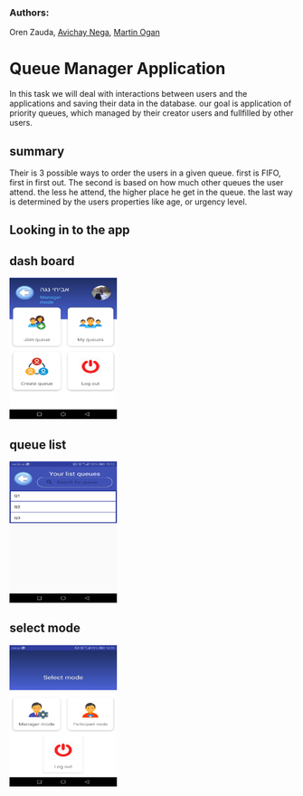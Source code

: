 ### Authors: 
Oren Zauda, [Avichay Nega](https://github.com/avichaynega), [Martin Ogan](https://github.com/Martinogan)

# Queue Manager Application

In this task we will deal with interactions between users and the applications and saving their data in the database.
our goal is application of priority queues, which managed by their creator users and fullfilled by other users.

## summary

Their is 3 possible ways to order the users in a given queue. first is FIFO, first in first out.
The second is based on how much other queues the user attend. the less he attend, the higher place he get in the queue.
the last way is determined by the users properties like age, or urgency level.


## Looking in to the app
 ## dash board
  <img src="https://github.com/OrenZauda/QueueManager/blob/master/app%20pictures/dash%20board.png" width="190" height="250">  
 
 ## queue list
  <img src="https://github.com/OrenZauda/QueueManager/blob/master/app%20pictures/queue%20list.png" width="190" height="250">
 
 ## select mode
  <img src="https://github.com/OrenZauda/QueueManager/blob/master/app%20pictures/select%20mode.png" width="190" height="250">  

